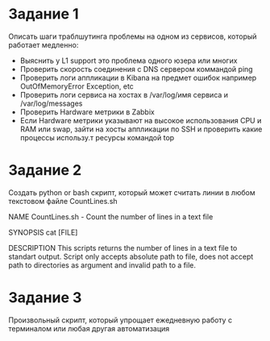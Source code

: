 # Задание 1

 Описать шаги траблшутинга проблемы на одном из сервисов, который работает медленно:

* Выяснить у L1 support это проблема одного юзера или многих
* Проверить скорость соединения с DNS сервером коммандой ping
* Проверить логи аппликации в Kibana на предмет ошибок например OutOfMemoryError Exception, etc
* Проверить логи сервиса на хостах в /var/log/имя сервиса и /var/log/messages
* Проверить Hardware метрики в Zabbix
* Если Hardware метрики указывают на высокое использования CPU и RAM или swap, зайти на хосты аппликации по SSH и проверить какие процессы использу.т ресурсы командой top 

# Задание 2 
Создать python or bash скрипт, который может считать линии в любом текстовом файле
CountLines.sh

NAME
       CountLines.sh - Count the number of lines in a text file

SYNOPSIS
       cat [FILE]

DESCRIPTION
       This scripts returns the number of lines in a text file to standart output.
       Script only accepts absolute path to file, does not accept path to directories as argument and invalid path to a file.


# Задание 3
Произвольный скрипт, который упрощает ежедневную работу с терминалом или любая другая автоматизация
